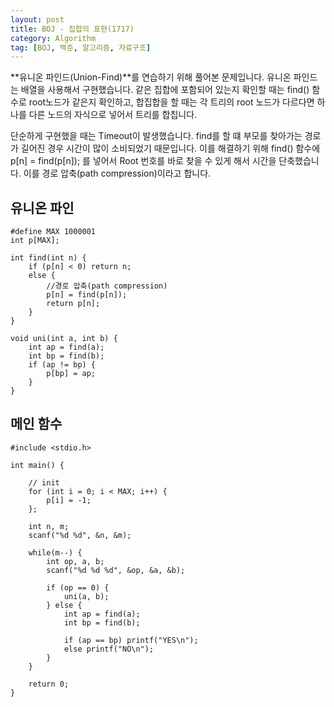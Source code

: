 ```yaml
---
layout: post
title: BOJ - 집합의 표현(1717)
category: Algorithm
tag: [BOJ, 백준, 알고리즘, 자료구조]
---
```


**유니온 파인드(Union-Find)**를 연습하기 위해 풀어본 문제입니다. 유니온 파인드는 배열을 사용해서 구현했습니다. 같은 집합에 포함되어 있는지 확인할 때는 find() 함수로 root노드가 같은지 확인하고, 합집합을 할 때는 각 트리의 root 노드가 다르다면 하나를 다른 노드의 자식으로 넣어서 트리를 합칩니다. 


<div class="message">
단순하게 구현했을 때는 Timeout이 발생했습니다. find를 할 떄 부모를 찾아가는 경로가 길어진 경우 시간이 많이 소비되었기 때문입니다. 이를 해결하기 위해 find() 함수에 p[n] = find(p[n]); 를 넣어서 Root 번호를 바로 찾을 수 있게 해서 시간을 단축했습니다. 이를 경로 압축(path compression)이라고 합니다.
</div>


## 유니온 파인
```
#define MAX 1000001
int p[MAX];

int find(int n) {
	if (p[n] < 0) return n;
	else {
		//경로 압축(path compression)
		p[n] = find(p[n]);
		return p[n];
	}
}

void uni(int a, int b) {
	int ap = find(a);
	int bp = find(b);
	if (ap != bp) {
		p[bp] = ap;
	}
}
```

## 메인 함수
```
#include <stdio.h>

int main() {

	// init
	for (int i = 0; i < MAX; i++) {
		p[i] = -1;
	};

	int n, m;
	scanf("%d %d", &n, &m);

	while(m--) {
		int op, a, b;
		scanf("%d %d %d", &op, &a, &b);

		if (op == 0) {
			uni(a, b);
		} else {
			int ap = find(a);
			int bp = find(b);

			if (ap == bp) printf("YES\n");
			else printf("NO\n");
		}
	}

	return 0;
}
```